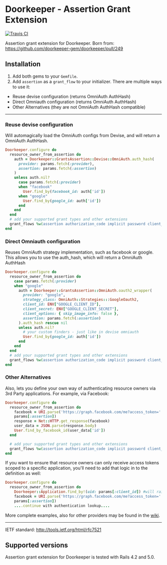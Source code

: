 # Doorkeeper - Assertion Grant Extension

[![Travis CI](https://img.shields.io/travis/doorkeeper-gem/doorkeeper-grants_assertion/master.svg)](https://travis-ci.org/doorkeeper-gem/doorkeeper-grants_assertion)

Assertion grant extension for Doorkeeper. Born from:
https://github.com/doorkeeper-gem/doorkeeper/pull/249

## Installation

1. Add both gems to your `Gemfile`.
2. Add `assertion` as a `grant_flow` to your initializer. There are multiple ways to use it:
  - Reuse devise configuration (returns OmniAuth AuthHash)
  - Direct Omniauth configuration (returns OmniAuth AuthHash)
  - Other Alternatives (they are not OmniAuth AuthHash compatible)

___



### Reuse devise configuration

Will automagically load the OmniAuth configs from Devise, and will return a OmniAuth AuthHash.
```ruby
Doorkeeper.configure do
  resource_owner_from_assertion do
    auth = Doorkeeper::GrantsAssertion::Devise::OmniAuth.auth_hash(
      provider: params.fetch(:provider),
      assertion: params.fetch(:assertion)
    )
    unless auth.nil?
      case params.fetch(:provider)
      when "facebook"
        User.find_by(facebook_id: auth['id'])
      when "google"
        User.find_by(google_id: auth['id'])
      end
    end
  end
  # add your supported grant types and other extensions
  grant_flows %w(assertion authorization_code implicit password client_credentials)
end
```

### Direct Omniauth configuration

Reuses OmniAuth strategy implementation, such as facebook or google.
This allows you to use the auth_hash, which will return a OmniAuth AuthHash

```ruby
Doorkeeper.configure do
  resource_owner_from_assertion do
    case params.fetch(:provider)
    when "google"
      auth = Doorkeeper::GrantsAssertion::OmniAuth.oauth2_wrapper(
        provider: "google",
        strategy_class: OmniAuth::Strategies:::GoogleOauth2,
        client_id: ENV["GOOGLE_CLIENT_ID"],
        client_secret: ENV["GOOGLE_CLIENT_SECRET"],
        client_options: { skip_image_info: false },
        assertion: params.fetch(:assertion)
      ).auth_hash rescue nil
      unless auth.nil?
        # your custom finders - just like in devise omniauth
        User.find_by(google_id: auth['id'])
      end
    end
  end
  # add your supported grant types and other extensions
  grant_flows %w(assertion authorization_code implicit password client_credentials)
end
```

### Other Alternatives

Also, lets you define your own way of authenticating resource owners via 3rd Party
applications. For example, via Facebook:

```ruby
Doorkeeper.configure do
  resource_owner_from_assertion do
    facebook = URI.parse('https://graph.facebook.com/me?access_token=' +
    params[:assertion])
    response = Net::HTTP.get_response(facebook)
    user_data = JSON.parse(response.body)
    User.find_by_facebook_id(user_data['id'])
  end

  # add your supported grant types and other extensions
  grant_flows %w(assertion authorization_code implicit password client_credentials)
end
```

If you want to ensure that resource owners can only receive access tokens scoped to a specific application, you'll need to add that logic in to the definition as well:

```ruby
Doorkeeper.configure do
  resource_owner_from_assertion do
    Doorkeeper::Application.find_by!(uid: params[:client_id]) #will raise an exception if not found
    facebook = URI.parse('https://graph.facebook.com/me?access_token=' +
    params[:assertion])
    ....continue with authentication lookup....
```
More complete examples, also for other providers may be found in the [wiki](https://github.com/doorkeeper-gem/doorkeeper-grants_assertion/wiki).
___

IETF standard: http://tools.ietf.org/html/rfc7521

## Supported versions

Assertion grant extension for Doorkeeper is tested with Rails 4.2 and 5.0.
